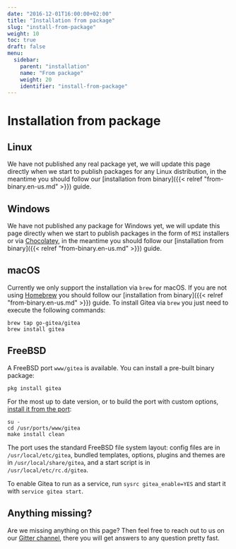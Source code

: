```yaml
---
date: "2016-12-01T16:00:00+02:00"
title: "Installation from package"
slug: "install-from-package"
weight: 10
toc: true
draft: false
menu:
  sidebar:
    parent: "installation"
    name: "From package"
    weight: 20
    identifier: "install-from-package"
---
```


# Installation from package

## Linux

We have not published any real package yet, we will update this page directly when we start to publish packages for any Linux distribution, in the meantime you should follow our [installation from binary]({{< relref "from-binary.en-us.md" >}}) guide.

## Windows

We have not published any package for Windows yet, we will update this page directly when we start to publish packages in the form of `MSI` installers or via [Chocolatey](https://chocolatey.org/), in the meantime you should follow our [installation from binary]({{< relref "from-binary.en-us.md" >}}) guide.

## macOS

Currently we only support the installation via `brew` for macOS. If you are not using [Homebrew](http://brew.sh/) you should follow our [installation from binary]({{< relref "from-binary.en-us.md" >}}) guide. To install Gitea via `brew` you just need to execute the following commands:

```
brew tap go-gitea/gitea
brew install gitea
```

## FreeBSD

A FreeBSD port `www/gitea` is available.  You can install a pre-built binary package:

```
pkg install gitea
```

For the most up to date version, or to build the port with custom options, [install it from the port](https://www.freebsd.org/doc/handbook/ports-using.html):

```
su -
cd /usr/ports/www/gitea
make install clean
```

The port uses the standard FreeBSD file system layout: config files are in `/usr/local/etc/gitea`, bundled templates, options, plugins and themes are in `/usr/local/share/gitea`, and a start script is in `/usr/local/etc/rc.d/gitea`.

To enable Gitea to run as a service, run `sysrc gitea_enable=YES` and start it with `service gitea start`. 

## Anything missing?

Are we missing anything on this page? Then feel free to reach out to us on our [Gitter channel](https://gitter.im/go-gitea/gitea/), there you will get answers to any question pretty fast.
